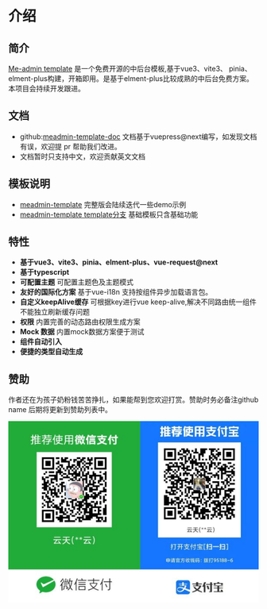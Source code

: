 # 介绍

## 简介 
[Me-admin template](https://github.com/meadmin-cn/meadmin-template) 是一个免费开源的中后台模板,基于vue3、vite3、 pinia、 elment-plus构建，开箱即用。是基于elment-plus比较成熟的中后台免费方案。本项目会持续开发跟进。

## 文档
- github:[meadmin-template-doc](https://github.com/meadmin-cn/meadmin-template-doc) 文档基于vuepress@next编写，如发现文档有误，欢迎提 pr 帮助我们改进。
- 文档暂时只支持中文，欢迎贡献英文文档

## 模板说明
- [meadmin-template](https://github.com/meadmin-cn/meadmin-template/tree/main) 完整版会陆续迭代一些demo示例
- [meadmin-template template分支](https://github.com/meadmin-cn/meadmin-template/tree/template) 基础模板只含基础功能

## 特性
 - **基于vue3、vite3、pinia、elment-plus、vue-request@next**
 - **基于typescript**
 - **可配置主题** 可配置主题色及主题模式
 - **友好的国际化方案** 基于vue-i18n 支持按组件异步加载语言包。
 - **自定义keepAlive缓存** 可根据key进行vue keep-alive,解决不同路由统一组件不能独立刷新缓存问题
 - **权限** 内置完善的动态路由权限生成方案
 - **Mock 数据** 内置mock数据方案便于测试
 - **组件自动引入**
 - **便捷的类型自动生成**

## 赞助

作者还在为孩子奶粉钱苦苦挣扎，如果能帮到您欢迎打赏。赞助时务必备注github name 后期将更新到赞助列表中。

![](/payCode.jpg)
